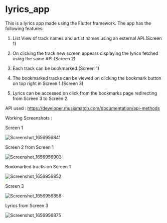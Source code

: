 # lyrics_app

This is a lyrics app made using the Flutter framework. The app has the following features:

1. List View of track names and artist names using an external API.(Screen 1)

2. On clicking the track new screen appears displaying the lyrics fetched using the same API.(Screen 2)

3. Each track can be bookmarked.(Screen 1)

4. The bookmarked tracks can be viewed on clicking the bookmark button on top right in Screen 1.(Screen 3)

5. Lyrics can be accessed on click from the bookmarks page redirecting from Screen 3 to Screen 2.

API used : https://developer.musixmatch.com/documentation/api-methods

Working Screenshots : 

Screen 1


![Screenshot_1656956841](https://user-images.githubusercontent.com/58652333/177277329-500313e5-1ac5-48d1-960b-68acda6d1af3.png)


  
Screen 2 from Screen 1

![Screenshot_1656956903](https://user-images.githubusercontent.com/58652333/177277372-7076caed-9b68-43ae-a43c-810b7f586fa7.png)


Bookmarked tracks on Screen 1

![Screenshot_1656956852](https://user-images.githubusercontent.com/58652333/177277425-78037384-c314-4c14-965b-e3d4143ab0a0.png)


Screen 3

![Screenshot_1656956858](https://user-images.githubusercontent.com/58652333/177277455-1b240a49-b139-494c-a535-8836ecdef191.png)


Lyrics from Screen 3

![Screenshot_1656956875](https://user-images.githubusercontent.com/58652333/177277498-77545f96-caaa-437a-bfa1-357db1f9e348.png)




